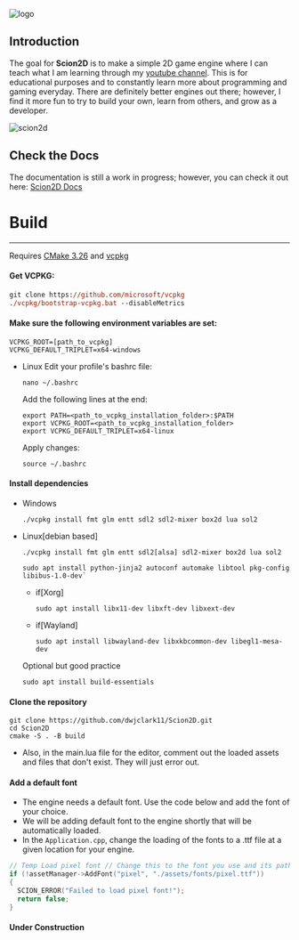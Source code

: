 
![logo](https://github.com/dwjclark11/Scion2D/assets/63356975/cc26ef0c-b190-4af9-9ac1-cac8cd9f2ed5)

## Introduction
The goal for **Scion2D** is to make a simple 2D game engine where I can teach what I am learning through my [youtube channel](https://www.youtube.com/playlist?list=PL3HUvSWOJR7XRDwVVQqqWO-zyyscb8L-v). 
This is for educational purposes and to constantly learn more about programming and gaming everyday. There are definitely better 
engines out there; however, I find it more fun to try to build your own, learn from others, and grow as a developer.

![scion2d](https://github.com/dwjclark11/Scion2D/assets/63356975/ba9c466d-780d-4217-bf9e-5ed0dc4981d9)

## Check the Docs
The documentation is still a work in progress; however, you can check it out here:
[Scion2D Docs](https://dwjclark11.github.io/Scion2D_Docs/)

# Build
----
Requires [CMake 3.26](https://cmake.org/) and [vcpkg](https://github.com/microsoft/vcpkg)
#### Get VCPKG:
```ps
git clone https://github.com/microsoft/vcpkg
./vcpkg/bootstrap-vcpkg.bat --disableMetrics
```
#### Make sure the following environment variables are set:
```
VCPKG_ROOT=[path_to_vcpkg]
VCPKG_DEFAULT_TRIPLET=x64-windows
```
- Linux
    Edit your profile's bashrc file:
    ```
    nano ~/.bashrc
    ```
    Add the following lines at the end:
    ```
    export PATH=<path_to_vcpkg_installation_folder>:$PATH
    export VCPKG_ROOT=<path_to_vcpkg_installation_folder>
    export VCPKG_DEFAULT_TRIPLET=x64-linux
    ```
    Apply changes:
    ```
    source ~/.bashrc
    ```
    
#### Install dependencies 
- Windows
    ```
    ./vcpkg install fmt glm entt sdl2 sdl2-mixer box2d lua sol2
    ```
- Linux[debian based]
    ```
    ./vcpkg install fmt glm entt sdl2[alsa] sdl2-mixer box2d lua sol2
    ```
    ```
    sudo apt install python-jinja2 autoconf automake libtool pkg-config libibus-1.0-dev`
    ```
    * if[Xorg]
         ```
        sudo apt install libx11-dev libxft-dev libxext-dev
        ```
   * if[Wayland]
        ```
        sudo apt install libwayland-dev libxkbcommon-dev libegl1-mesa-dev
        ```
    Optional but good practice
    ```
    sudo apt install build-essentials
    ```


#### Clone the repository 
```
git clone https://github.com/dwjclark11/Scion2D.git
cd Scion2D
cmake -S . -B build
```
 
* Also, in the main.lua file for the editor, comment out the loaded assets and files that don't exist. They will just error out.

#### Add a default font
* The engine needs a default font. Use the code below and add the font of your choice.
* We will be adding default font to the engine shortly that will be automatically loaded.
* In the ```Application.cpp```, change the loading of the fonts to a .ttf file at a given location for your engine.

```cpp
// Temp Load pixel font // Change this to the font you use and its path
if (!assetManager->AddFont("pixel", "./assets/fonts/pixel.ttf"))
{
  SCION_ERROR("Failed to load pixel font!");
  return false;
}
``` 
#### Under Construction

